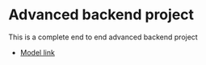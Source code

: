 # Advanced backend project

This is a complete end to end advanced backend project

- [Model link](https://app.eraser.io/workspace/YtPqZ1VogxGy1jzIDkzj)
